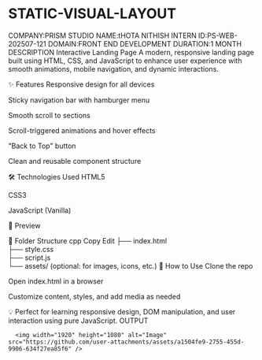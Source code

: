 # STATIC-VISUAL-LAYOUT
COMPANY:PRISM STUDIO
NAME:tHOTA NITHISH
INTERN ID:PS-WEB-202507-121
DOMAIN:FRONT END DEVELOPMENT
DURATION:1 MONTH
DESCRIPTION
    Interactive Landing Page
A modern, responsive landing page built using HTML, CSS, and JavaScript to enhance user experience with smooth animations, mobile navigation, and dynamic interactions.

✨ Features
Responsive design for all devices

Sticky navigation bar with hamburger menu

Smooth scroll to sections

Scroll-triggered animations and hover effects

"Back to Top" button

Clean and reusable component structure

🛠️ Technologies Used
HTML5

CSS3

JavaScript (Vanilla)

📸 Preview
<!-- Replace with your image link -->

📂 Folder Structure
cpp
Copy
Edit
├── index.html  
├── style.css  
├── script.js  
└── assets/ (optional: for images, icons, etc.)
📌 How to Use
Clone the repo

Open index.html in a browser

Customize content, styles, and add media as needed

💡 Perfect for learning responsive design, DOM manipulation, and user interaction using pure JavaScript.
OUTPUT

      <img width="1920" height="1080" alt="Image" src="https://github.com/user-attachments/assets/a1504fe9-2755-455d-9906-634f27ea85f6" />









